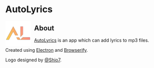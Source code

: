 # AutoLyrics

<img width="80" height="80" align="left" style="float: left; margin: 0 10px 0 0;" alt="AutoLyrics" src="https://github.com/redteadeveloper/AutoLyrics/blob/main/src/img/icon.png?raw=true">

## About
 
[AutoLyrics](https://github.com/redteadeveloper/AutoLyrics) is an app which can add lyrics to mp3 files.

Created using [Electron](https://www.electronjs.org/) and [Browserify](http://browserify.org/).

Logo designed by [@Shio7](https://github.com/Shio7).
